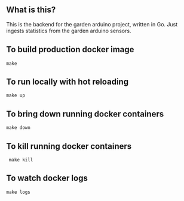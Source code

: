 ## What is this?
This is the backend for the garden arduino project, written in Go. Just ingests statistics from the garden arduino sensors.

## To build production docker image
``` make ```

## To run locally with hot reloading
``` make up ```

## To bring down running docker containers
``` make down ```

## To kill running docker containers
``` make kill```

## To watch docker logs
``` make logs ```
